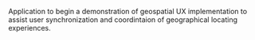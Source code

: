 Application to begin a demonstration of geospatial UX implementation to assist user synchronization and coordintaion of geographical locating experiences.
